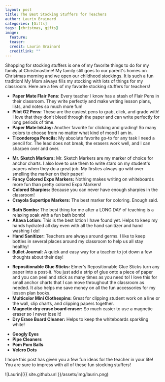 ```yaml
---
layout: post
title: The Best Stocking Stuffers for Teachers
author: Laurin Brainard
categories: [Gifts]
tags: [christmas, gifts]
image:
  feature: 
  teaser: 
  credit: Laurin Brainard
  creditlink: ""
---
```

Shopping for stocking stuffers is one of my favorite things to do for my family at Christmastime! My family still goes to our parent's homes on Christmas morning and we open our childhood stockings. It is such a fun tradition! My Mom always fills my stocking with lots of things for my classroom. Here are a few of my favorite stocking stuffers for teachers!

<script type="text/javascript">
amzn_assoc_placement = "adunit0";
amzn_assoc_tracking_id = "theprimarybra-20";
amzn_assoc_ad_mode = "manual";
amzn_assoc_ad_type = "smart";
amzn_assoc_marketplace = "amazon";
amzn_assoc_region = "US";
amzn_assoc_linkid = "b58a024493cc5e02cd40e79350067d59";
amzn_assoc_search_bar = "false";
amzn_assoc_title = "The Best Pens and Pencils!";
amzn_assoc_asins = "B0748V7SNH,B0058NN4C0,B01EB6E3EC,B00OB9L7WQ";
</script>
<script src="//z-na.amazon-adsystem.com/widgets/onejs?MarketPlace=US"></script>
- **Paper Mate Flair Pens:** Every teacher I know has a stash of Flair Pens in their classroom. They write perfectly and make writing lesson plans, lists, and notes so much more fun!
- **Pilot G2 Pens:** These are the easiest pens to grab, click, and grade with! I love that they don't bleed through the paper and can write perfectly for long periods of time. 
- **Paper Mate InkJoy:** Another favorite for clicking and grading! So many colors to choose from no matter what kind of mood I am in. 
- **Ticonderoga Pencils:** My absolute favorite go-to for any task I need a pencil for. The lead does not break, the erasers work well, and I can sharpen over and over. 

<script type="text/javascript">
amzn_assoc_placement = "adunit0";
amzn_assoc_search_bar = "true";
amzn_assoc_tracking_id = "theprimarybra-20";
amzn_assoc_ad_mode = "manual";
amzn_assoc_ad_type = "smart";
amzn_assoc_marketplace = "amazon";
amzn_assoc_region = "US";
amzn_assoc_title = "Markers For All the Things";
amzn_assoc_linkid = "eee40cdb51f492f258aef98d88def12a";
amzn_assoc_asins = "B00006IFH0,B00UHUJ2QG,B00006IFHI,B00004UFOO";
</script>
<script src="//z-na.amazon-adsystem.com/widgets/onejs?MarketPlace=US"></script>
- **Mr. Sketch Markers:** Mr. Sketch Markers are my marker of choice for anchor charts. I also love to use them to write stars on my student's papers when they do a great job. My firsties always go wild over smelling the marker on their paper! 
- **Fancy Colored Expo Markers:** Nothing makes writing on whiteboards more fun than pretty colored Expo Markers! 
- **Colored Sharpies:** Because you can never have enough sharpies in the classroom!
- **Crayola Supertips Markers:** The best marker for coloring. Enough said. 

<script type="text/javascript">
amzn_assoc_placement = "adunit0";
amzn_assoc_search_bar = "true";
amzn_assoc_tracking_id = "theprimarybra-20";
amzn_assoc_ad_mode = "manual";
amzn_assoc_ad_type = "smart";
amzn_assoc_marketplace = "amazon";
amzn_assoc_region = "US";
amzn_assoc_title = "Teacher Self-Care";
amzn_assoc_linkid = "eee40cdb51f492f258aef98d88def12a";
amzn_assoc_asins = "B076GJ2JM3,B004UQHJ7M,B01BXYP4DE,B0797P84CZ";
</script>
<script src="//z-na.amazon-adsystem.com/widgets/onejs?MarketPlace=US"></script>
- **Bath Bombs:** The best thing for me after a LONG DAY of teaching is a relaxing soak with a fun bath bomb! 
- **Ahava Lotion:** This is the best lotion I have found yet. Helps to keep my hands hydrated all day even with all the hand sanitizer and hand washing I do! 
- **Hand Sanitizer:** Teachers are always around germs. I like to keep bottles in several places around my classroom to help us all stay healthy! 
- **Bullet Journal:** A quick and easy way for a teacher to jot down a few thoughts about their day! 

<script type="text/javascript">
amzn_assoc_placement = "adunit0";
amzn_assoc_search_bar = "true";
amzn_assoc_tracking_id = "theprimarybra-20";
amzn_assoc_ad_mode = "manual";
amzn_assoc_ad_type = "smart";
amzn_assoc_marketplace = "amazon";
amzn_assoc_region = "US";
amzn_assoc_title = "Teacher Tools";
amzn_assoc_linkid = "eee40cdb51f492f258aef98d88def12a";
amzn_assoc_asins = "B000VXO5IE,B01IPGFNF2,B06VTBJ1SX,B002JFX02Y";
</script>
<script src="//z-na.amazon-adsystem.com/widgets/onejs?MarketPlace=US"></script>
- **Repositionable Glue Sticks:** Elmer's Repositionable Glue Sticks turn any paper into a post-it. You just add a strip of glue onto a piece of paper and you can peel and stick as many times as you need to! I love this for small anchor charts that I can move throughout the classroom as needed. It also helps me save money on all the fun accessories for my lesson plan books.
- **Multicolor Mini Clothespins:** Great for clipping student work on a line or the wall, clip charts, and clipping papers together. 
- **Magnetic dry erase board eraser:** So much easier to use a magnetic eraser so I never lose it! 
- **Dry Erase Board Cleaner:** Helps to keep the whiteboards sparkling white! 

<script type="text/javascript">
amzn_assoc_placement = "adunit0";
amzn_assoc_search_bar = "true";
amzn_assoc_tracking_id = "theprimarybra-20";
amzn_assoc_ad_mode = "manual";
amzn_assoc_ad_type = "smart";
amzn_assoc_marketplace = "amazon";
amzn_assoc_region = "US";
amzn_assoc_title = "Art Suppies";
amzn_assoc_linkid = "eee40cdb51f492f258aef98d88def12a";
amzn_assoc_asins = "B01LWIYJH3,B0016P48GA,B00P0NL2L8,B012EWJIXG";
</script>
<script src="//z-na.amazon-adsystem.com/widgets/onejs?MarketPlace=US"></script>
- **Googly Eyes**
- **Pipe Cleaners**
- **Pom Pom Balls**
- **Velcro Dots**

I hope this post has given you a few fun ideas for the teacher in your life! You are sure to impress with all of these fun stocking stuffers! 

![Laurin]({{ site.github.url }}/assets/img/laurin.png)
